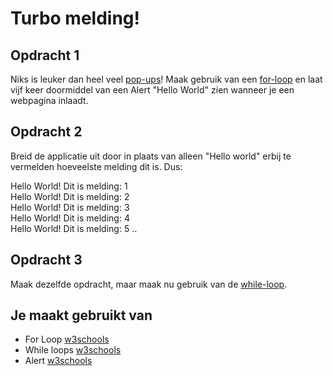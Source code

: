 # Turbo melding!

## Opdracht 1
Niks is leuker dan heel veel [pop-ups](https://www.w3schools.com/jsref/met_win_alert.asp)! Maak gebruik van een [for-loop](https://www.w3schools.com/js/js_loop_for.asp) en laat vijf keer doormiddel van een Alert "Hello World" zien wanneer je een webpagina inlaadt.

## Opdracht 2
Breid de applicatie uit door in plaats van alleen "Hello world" erbij te vermelden hoeveelste melding dit is. Dus:

Hello World! Dit is melding: 1\
Hello World! Dit is melding: 2\
Hello World! Dit is melding: 3\
Hello World! Dit is melding: 4\
Hello World! Dit is melding: 5
..

## Opdracht 3
Maak dezelfde opdracht, maar maak nu gebruik van de [while-loop](https://www.w3schools.com/js/js_loop_while.asp).

## Je maakt gebruikt van
- For Loop [w3schools](https://www.w3schools.com/js/js_loop_for.asp)
- While loops [w3schools](https://www.w3schools.com/js/js_loop_while.asp)
- Alert [w3schools](https://www.w3schools.com/jsref/met_win_alert.asp)